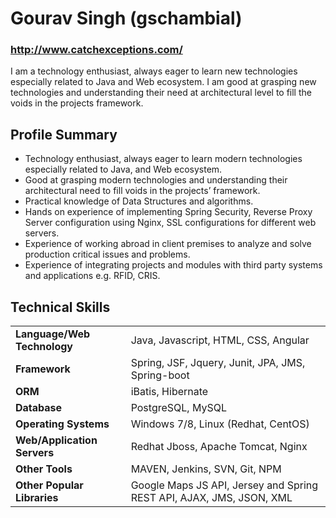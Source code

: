 # Gourav Singh (gschambial)
### <http://www.catchexceptions.com/>
I am a technology enthusiast, always eager to learn new technologies especially related to Java and Web ecosystem. I am good at grasping new technologies and understanding their need at architectural level to fill the voids in the projects framework.

## Profile Summary

* Technology enthusiast, always eager to learn modern technologies especially related to Java, and Web ecosystem.
* Good at grasping modern technologies and understanding their architectural need to fill voids in the projects’ framework.
* Practical knowledge of Data Structures and algorithms.
* Hands on experience of implementing Spring Security, Reverse Proxy Server configuration using Nginx, SSL configurations for different web servers.
* Experience of working abroad in client premises to analyze and solve production critical issues and problems.
* Experience of integrating projects and modules with third party systems and applications e.g. RFID, CRIS. 


## Technical Skills
 
| | |
|-|-|
**Language/Web Technology**  | Java, Javascript, HTML, CSS, Angular
**Framework**  | Spring, JSF, Jquery, Junit, JPA, JMS, Spring-boot
**ORM**  | iBatis, Hibernate
**Database**  | PostgreSQL, MySQL
**Operating Systems**  | Windows 7/8, Linux (Redhat, CentOS)
**Web/Application Servers**  | Redhat Jboss, Apache Tomcat, Nginx
**Other Tools**  | MAVEN, Jenkins, SVN, Git, NPM
**Other Popular Libraries**  | Google Maps JS API, Jersey and Spring REST API, AJAX, JMS, JSON, XML
